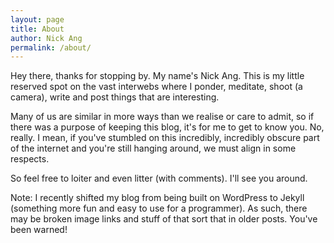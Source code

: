 ```yaml
---
layout: page
title: About
author: Nick Ang
permalink: /about/
---
```


Hey there, thanks for stopping by.
My name's Nick Ang. This is my little reserved spot on the vast interwebs where I ponder, meditate, shoot (a camera), write and post things that are interesting.

Many of us are similar in more ways than we realise or care to admit, so if there was a purpose of keeping this blog, it's for me to get to know you. No, really. I mean, if you've stumbled on this incredibly, incredibly obscure part of the internet and you're still hanging around, we must align in some respects.

So feel free to loiter and even litter (with comments). I'll see you around.

Note: I recently shifted my blog from being built on WordPress to Jekyll (something more fun and easy to use for a programmer). As such, there may be broken image links and stuff of that sort that in older posts. You've been warned!
